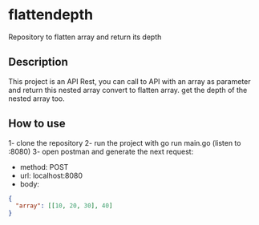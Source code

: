# flattendepth
Repository to flatten array and return its depth

## Description
This project is an API Rest, you can call to API with an array as parameter and return this nested array convert to flatten array. get the depth of the nested array too.

## How to use

1- clone the repository
2- run the project with go run main.go (listen to :8080)
3- open postman and generate the next request:
* method: POST
* url: localhost:8080
* body:
```json
{
  "array": [[10, 20, 30], 40]
}
```



